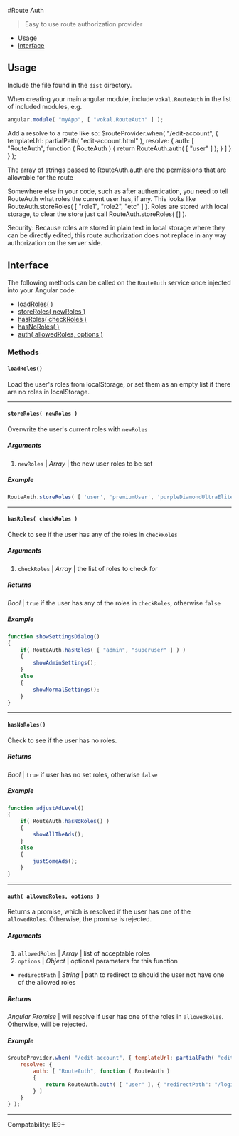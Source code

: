 #Route Auth

> Easy to use route authorization provider

* [Usage](#section-usage)
* [Interface](#section-interface)

## <a name="section-usage"></a>Usage

Include the file found in the `dist` directory.

When creating your main angular module, include `vokal.RouteAuth` in the list of included modules, e.g.
```js
angular.module( "myApp", [ "vokal.RouteAuth" ] );
```

Add a resolve to a route like so:
$routeProvider.when( "/edit-account", { templateUrl: partialPath( "edit-account.html" ),
	resolve: { 
		auth: [ "RouteAuth", function ( RouteAuth )
		{
			return RouteAuth.auth( [ "user" ] );
		} ]
	} 
} );

The array of strings passed to RouteAuth.auth are the permissions that are allowable for the route

Somewhere else in your code, such as after authentication, you need to tell RouteAuth what roles the
current user has, if any. This looks like RouteAuth.storeRoles( [ "role1", "role2", "etc" ] ).
Roles are stored with local storage, to clear the store just call RouteAuth.storeRoles( [] ).

Security:
Because roles are stored in plain text in local storage where they can be directly edited, this
route authorization does not replace in any way authorization on the server side.

## <a name="section-interface"></a>Interface

The following methods can be called on the `RouteAuth` service once injected into your Angular code.

* [loadRoles( )](#method-loadRoles)
* [storeRoles( newRoles )](#method-storeRoles)
* [hasRoles( checkRoles )](#method-hasRoles)
* [hasNoRoles(  )](#method-hasNoRoles)
* [auth( allowedRoles, options )](#method-auth)

### Methods

#### <a name="method-loadRoles"></a>`loadRoles()`

Load the user's roles from localStorage, or set them as an empty list if there are no roles in localStorage.

* * *

#### <a name="method-storeRoles"></a>`storeRoles( newRoles )`

Overwrite the user's current roles with `newRoles`

##### Arguments

1. `newRoles` | *Array* | the new user roles to be set

##### Example

```js
RouteAuth.storeRoles( [ 'user', 'premiumUser', 'purpleDiamondUltraEliteClass' ] );
```

* * *

#### <a name="method-hasRoles"></a>`hasRoles( checkRoles )`

Check to see if the user has any of the roles in `checkRoles`

##### Arguments

1. `checkRoles` | *Array* | the list of roles to check for

##### Returns

*Bool* | `true` if the user has any of the roles in `checkRoles`, otherwise `false`

##### Example

```js
function showSettingsDialog()
{
	if( RouteAuth.hasRoles( [ "admin", "superuser" ] ) )
	{
		showAdminSettings();
	}
	else
	{
		showNormalSettings();
	}
}
```

* * *

#### <a name="method-hasNoRoles"></a>`hasNoRoles()`

Check to see if the user has no roles.

##### Returns

*Bool* | `true` if user has no set roles, otherwise `false`

##### Example

```js
function adjustAdLevel()
{
	if( RouteAuth.hasNoRoles() )
	{
		showAllTheAds();
	}
	else
	{
		justSomeAds();
	}
}
```

* * *

#### <a name="method-auth"></a>`auth( allowedRoles, options )`

Returns a promise, which is resolved if the user has one of the `allowedRoles`. Otherwise, the promise is rejected.
 
##### Arguments

1. `allowedRoles` | *Array*  | list of acceptable roles
2. `options`      | *Object* | optional parameters for this function 
  * `redirectPath` | *String* | path to redirect to should the user not have one of the allowed roles

##### Returns

*Angular Promise* | will resolve if user has one of the roles in `allowedRoles`. Otherwise, will be rejected.

##### Example

```js
$routeProvider.when( "/edit-account", { templateUrl: partialPath( "edit-account.html" ),
	resolve: { 
		auth: [ "RouteAuth", function ( RouteAuth )
		{
			return RouteAuth.auth( [ "user" ], { "redirectPath": "/login" } );
		} ]
	} 
} );
```

* * *


Compatability: IE9+